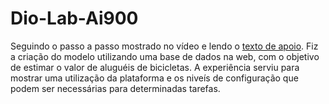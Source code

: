 # Dio-Lab-Ai900
Seguindo o passo a passo mostrado no vídeo e lendo o [texto de apoio](https://microsoftlearning.github.io/mslearn-ai-fundamentals/Instructions/Labs/01-machine-learning.html). Fiz a criação do modelo utilizando uma base de dados na web, com o objetivo de estimar o valor de aluguéis de bicicletas. A experiência serviu para mostrar uma utilização da plataforma e os niveís de configuração que podem ser necessárias para determinadas tarefas.
